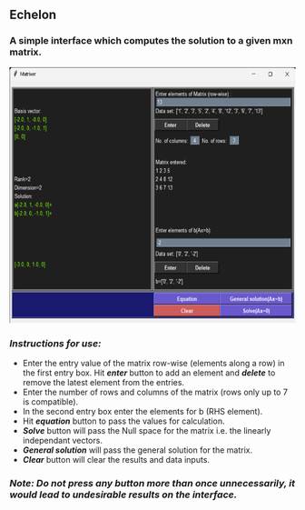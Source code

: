 ## Echelon 

### A simple interface which computes the solution to a given mxn matrix.

<img src="https://raw.githubusercontent.com/agnisH-mandaL/PyWorks/main/Echelon/Matrixer.png" alt="Demo" width="600" height="450">



### *Instructions for use:* ###
- Enter the entry value of the matrix row-wise (elements along a row) in the first entry box. Hit ***enter*** button to add an element and ***delete*** to remove the latest element from the entries.
- Enter the number of rows and columns of the matrix (rows only up to 7 is compatible).
- In the second entry box enter the elements for b (RHS element).
- Hit ***equation*** button to pass the values for calculation.
- ***Solve*** button will pass the Null space for the matrix i.e. the linearly independant vectors.
- ***General solution*** will pass the general solution for the matrix.
- ***Clear*** button will clear the results and data inputs. 

### *Note: Do not press any button more than once unnecessarily, it would lead to undesirable results on the interface.*
